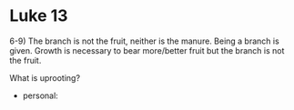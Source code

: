 # Luke 13


6-9) The branch is not the fruit, neither is the manure.
  Being a branch is given.
  Growth is necessary to bear more/better fruit but the branch is not the fruit. 

  What is uprooting?
  - personal: 